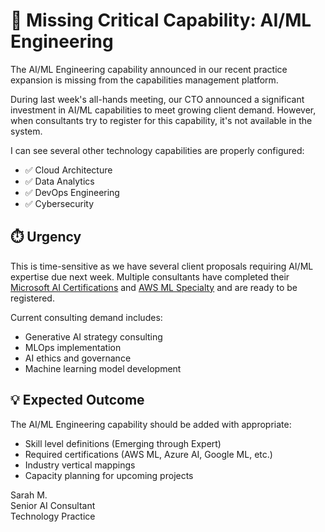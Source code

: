 # 🚨 Missing Critical Capability: AI/ML Engineering

The AI/ML Engineering capability announced in our recent practice expansion is missing from the capabilities management platform.

During last week's all-hands meeting, our CTO announced a significant investment in AI/ML capabilities to meet growing client demand. However, when consultants try to register for this capability, it's not available in the system.

I can see several other technology capabilities are properly configured:

- ✅ Cloud Architecture
- ✅ Data Analytics  
- ✅ DevOps Engineering
- ✅ Cybersecurity

## ⏱️ Urgency

This is time-sensitive as we have several client proposals requiring AI/ML expertise due next week. Multiple consultants have completed their [Microsoft AI Certifications](https://docs.microsoft.com/en-us/learn/certifications/) and [AWS ML Specialty](https://aws.amazon.com/certification/certified-machine-learning-specialty/) and are ready to be registered.

Current consulting demand includes:
- Generative AI strategy consulting
- MLOps implementation
- AI ethics and governance
- Machine learning model development

## 💡 Expected Outcome

The AI/ML Engineering capability should be added with appropriate:
- Skill level definitions (Emerging through Expert)
- Required certifications (AWS ML, Azure AI, Google ML, etc.)
- Industry vertical mappings
- Capacity planning for upcoming projects

Sarah M.  
Senior AI Consultant  
Technology Practice
